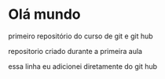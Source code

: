 # Olá mundo
primeiro repositório do curso de git e git hub

repositorio criado durante a primeira aula

essa linha eu adicionei diretamente do git hub
